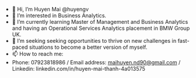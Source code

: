 - 👋 Hi, I’m Huyen Mai @huyengv
- 👀 I’m interested in Business Analytics.
- 🌱 I’m currently learning Master of Management and Business Analytics and having an Operational Services Analytics placement in BMW Group UK.
- 💞️ I’m seeking seeking opportunities to thrive on new challenges in fast-paced situations to become a better version of myself.
- 📫 How to reach me:
- Phone: 07923818986 / Email address: maihuyen.nd90@gmail.com / Linkedin: linkedin.com/in/huyen-mai-thanh-4a013575



<!---
huyengv/huyengv is a ✨ special ✨ repository because its `README.md` (this file) appears on your GitHub profile.
You can click the Preview link to take a look at your changes.
--->

